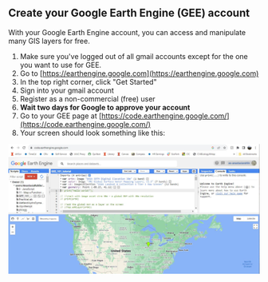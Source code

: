 ## Create your Google Earth Engine (GEE) account

With your Google Earth Engine account, you can access and manipulate many GIS layers for free.
<br>
1. Make sure you've logged out of all gmail accounts except for the one you want to use for GEE.
2. Go to [https://earthengine.google.com](https://earthengine.google.com)
3. In the top right corner, click "Get Started"
4. Sign into your gmail account
5. Register as a non-commercial (free) user
6. **Wait two days for Google to approve your account**
7. Go to your GEE page at [https://code.earthengine.google.com/](https://code.earthengine.google.com/)
8. Your screen should look something like this:

 ![image info](./GEE_tutorial/GEE.JPG)
